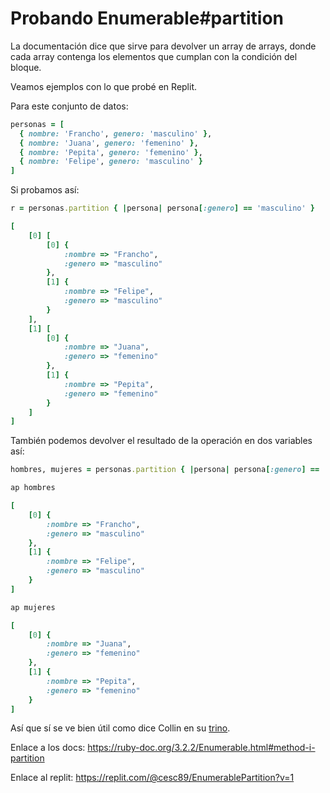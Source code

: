 # Probando Enumerable#partition

La documentación dice que sirve para devolver un array de arrays, donde cada array contenga los elementos que cumplan con la condición del bloque.

Veamos ejemplos con lo que probé en Replit.

Para este conjunto de datos:

```ruby
personas = [
  { nombre: 'Francho', genero: 'masculino' },
  { nombre: 'Juana', genero: 'femenino' },
  { nombre: 'Pepita', genero: 'femenino' },
  { nombre: 'Felipe', genero: 'masculino' }
]
```

Si probamos así:

```ruby
r = personas.partition { |persona| persona[:genero] == 'masculino' }

[
    [0] [
        [0] {
            :nombre => "Francho",
            :genero => "masculino"
        },
        [1] {
            :nombre => "Felipe",
            :genero => "masculino"
        }
    ],
    [1] [
        [0] {
            :nombre => "Juana",
            :genero => "femenino"
        },
        [1] {
            :nombre => "Pepita",
            :genero => "femenino"
        }
    ]
]
```

También podemos devolver el resultado de la operación en dos variables así:

```ruby
hombres, mujeres = personas.partition { |persona| persona[:genero] == 'masculino' }

ap hombres

[
    [0] {
        :nombre => "Francho",
        :genero => "masculino"
    },
    [1] {
        :nombre => "Felipe",
        :genero => "masculino"
    }
]

ap mujeres

[
    [0] {
        :nombre => "Juana",
        :genero => "femenino"
    },
    [1] {
        :nombre => "Pepita",
        :genero => "femenino"
    }
]
```

Así que sí se ve bien útil como dice Collin en su [trino](https://x.com/collin_jilbert/status/1792545186825851184).

Enlace a los docs: https://ruby-doc.org/3.2.2/Enumerable.html#method-i-partition

Enlace al replit: https://replit.com/@cesc89/EnumerablePartition?v=1

